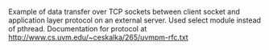 Example of data transfer over TCP sockets between client socket and application layer protocol on an external server. Used select module instead of pthread. Documentation for protocol at http://www.cs.uvm.edu/~ceskalka/265/uvmpm-rfc.txt

